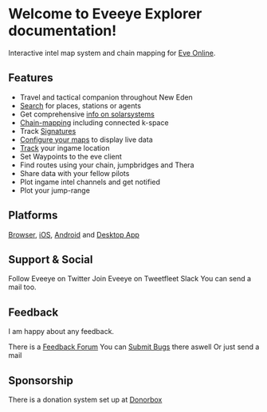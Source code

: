 # Welcome to Eveeye Explorer documentation!


Interactive intel map system and chain mapping for [Eve Online](https://www.eveonline.com/signup?invc=fcca28f2-af9d-4435-90e7-b7209bc66497).

## Features

 - Travel and tactical companion throughout New Eden
 - [Search](https://eveeye.readthedocs.io/en/latest/user-interface/search/) for places, stations or agents
 - Get comprehensive [info on solarsystems](https://eveeye.readthedocs.io/en/latest/user-interface/solarsystem-info/)
 - [Chain-mapping](https://eveeye.readthedocs.io/en/latest/map/chain-mapping/) including connected k-space
 - Track [Signatures](https://eveeye.readthedocs.io/en/latest/sharing/signatures/)
 - [Configure your maps](https://eveeye.readthedocs.io/en/latest/map/map-options-overview/) to display live data
 - [Track](https://eveeye.readthedocs.io/en/latest/sync/client-synchronisation/) your ingame location
 - Set Waypoints to the eve client
 - Find routes using your chain, jumpbridges and Thera
 - Share data with your fellow pilots
 - Plot ingame intel channels and get notified 
 - Plot your jump-range

## Platforms

[Browser](https://eveeye.com), [iOS](https://apps.apple.com/us/app/eveeye-for-eve-online/id1163904317), [Android](https://play.google.com/store/apps/details?id=com.eveeye&hl=en) and [Desktop App](https://eveeye.readthedocs.io/en/latest/desktop-app/)

## Support & Social

Follow Eveeye on <a href="twitter://user?screen_name=eveeyemaps" style="text-decoration:none;pointer-events:all"><span class="help_links">Twitter</span></a>
Join Eveeye on <a href="slack://channel?team=T03CDJ6FV&id=C49UXSC73" style="text-decoration:none;pointer-events:all"><span class="help_links">Tweetfleet Slack</span></a>
You can <a href="mailto:risingson@eveeye.com" style="text-decoration:none;pointer-events:all"><span class="help_links">send a mail</span></a> too.

## Feedback
I am happy about any feedback.

There is a [Feedback Forum](https://feedback.userreport.com/7ab42bbb-8bf8-4955-9573-c0b1213b1ba7/#ideas/popular)
You can [Submit Bugs](https://feedback.userreport.com/7ab42bbb-8bf8-4955-9573-c0b1213b1ba7/#submit/bug) there aswell
Or just <a href="mailto:risingson@eveeye.com" style="text-decoration:none;pointer-events:all"><span class="help_links">send a mail</span></a>

## Sponsorship
There is a donation system set up at [Donorbox](https://donorbox.org/eveeye)



<!--stackedit_data:
eyJoaXN0b3J5IjpbMTYxNDQ1NTA2NiwxNDYzODczOTY0LDE2Nz
AyNTU1MzAsMTA2NjE1NTEyMiwtMTQyMzIyMDksLTE0NDM4Nzcy
MjZdfQ==
-->
